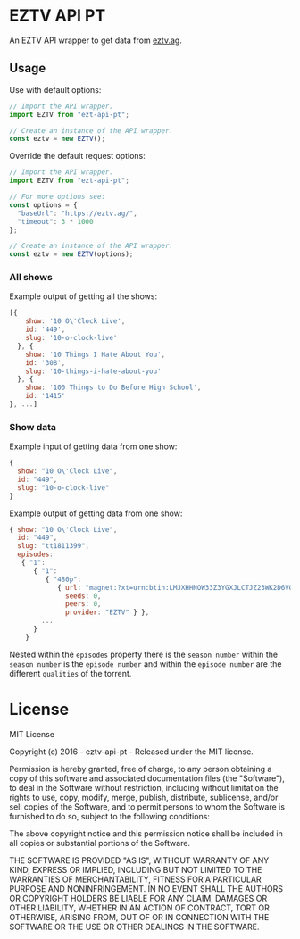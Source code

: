 # EZTV API PT

An EZTV API wrapper to get data from [eztv.ag](https://eztv.ag/).

## Usage

Use with default options:

```javascript
// Import the API wrapper.
import EZTV from "ezt-api-pt";

// Create an instance of the API wrapper.
const eztv = new EZTV();
```

Override the default request options:

```javascript
// Import the API wrapper.
import EZTV from "ezt-api-pt";

// For more options see:
const options = {
  "baseUrl": "https://eztv.ag/",
  "timeout": 3 * 1000
};

// Create an instance of the API wrapper.
const eztv = new EZTV(options);
```

### All shows

Example output of getting all the shows:

```javascript
[{
    show: '10 O\'Clock Live',
    id: '449',
    slug: '10-o-clock-live'
  }, {
    show: '10 Things I Hate About You',
    id: '308',
    slug: '10-things-i-hate-about-you'
  }, {
    show: '100 Things to Do Before High School',
    id: '1415'
}, ...]
```

### Show data

Example input of getting data from one show:

```javascript
{
  show: "10 O\'Clock Live",
  id: "449",
  slug: "10-o-clock-live"
}
```

Example output of getting data from one show:

```javascript
{ show: "10 O\'Clock Live",
  id: "449",
  slug: "tt1811399",
  episodes:
   { "1":
      { "1":
         { "480p":
            { url: "magnet:?xt=urn:btih:LMJXHHNOW33Z3YGXJLCTJZ23WK2D6VO4&dn=10.OClock.Live.S01E01.WS.PDTV.XviD-PVR&tr=udp://tracker.openbittorrent.com:80&tr=udp://open.demonii.com:80&tr=udp://tracker.coppersurfer.tk:80&tr=udp://tracker.leechers-paradise.org:6969&tr=udp://exodus.desync.com:6969",
              seeds: 0,
              peers: 0,
              provider: "EZTV" } },
        ...
      }
    }
```

Nested within the `episodes` property there is the `season number`
within the `season number` is the `episode number` and within the `episode number` are the different `qualities` of the torrent.

# License

MIT License

Copyright (c) 2016 - eztv-api-pt - Released under the MIT license.

Permission is hereby granted, free of charge, to any person obtaining a copy
of this software and associated documentation files (the "Software"), to deal
in the Software without restriction, including without limitation the rights
to use, copy, modify, merge, publish, distribute, sublicense, and/or sell
copies of the Software, and to permit persons to whom the Software is
furnished to do so, subject to the following conditions:

The above copyright notice and this permission notice shall be included in all
copies or substantial portions of the Software.

THE SOFTWARE IS PROVIDED "AS IS", WITHOUT WARRANTY OF ANY KIND, EXPRESS OR
IMPLIED, INCLUDING BUT NOT LIMITED TO THE WARRANTIES OF MERCHANTABILITY,
FITNESS FOR A PARTICULAR PURPOSE AND NONINFRINGEMENT. IN NO EVENT SHALL THE
AUTHORS OR COPYRIGHT HOLDERS BE LIABLE FOR ANY CLAIM, DAMAGES OR OTHER
LIABILITY, WHETHER IN AN ACTION OF CONTRACT, TORT OR OTHERWISE, ARISING FROM,
OUT OF OR IN CONNECTION WITH THE SOFTWARE OR THE USE OR OTHER DEALINGS IN THE
SOFTWARE.
